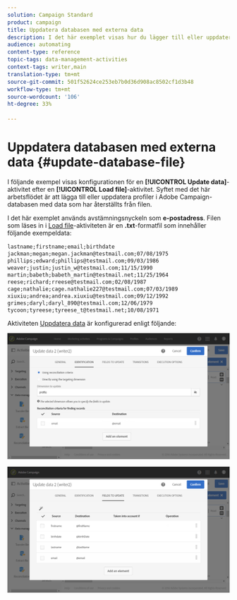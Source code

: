 ```yaml
---
solution: Campaign Standard
product: campaign
title: Uppdatera databasen med externa data
description: I det här exemplet visas hur du lägger till eller uppdaterar profiler i Adobe Campaign-databasen med data som har återställts från filen.
audience: automating
content-type: reference
topic-tags: data-management-activities
context-tags: writer,main
translation-type: tm+mt
source-git-commit: 501f52624ce253eb7b0d36d908ac8502cf1d3b48
workflow-type: tm+mt
source-wordcount: '106'
ht-degree: 33%

---
```



# Uppdatera databasen med externa data {#update-database-file}

I följande exempel visas konfigurationen för en **[!UICONTROL Update data]**-aktivitet efter en **[!UICONTROL Load file]**-aktivitet. Syftet med det här arbetsflödet är att lägga till eller uppdatera profiler i Adobe Campaign-databasen med data som har återställts från filen.

I det här exemplet används avstämningsnyckeln som **e-postadress**. Filen som läses in i [Load file](../../automating/using/load-file.md)-aktiviteten är en **.txt**-formatfil som innehåller följande exempeldata:

```
lastname;firstname;email;birthdate
jackman;megan;megan.jackman@testmail.com;07/08/1975
phillips;edward;phillips@testmail.com;09/03/1986
weaver;justin;justin_w@testmail.com;11/15/1990
martin;babeth;babeth_martin@testmail.net;11/25/1964
reese;richard;rreese@testmail.com;02/08/1987
cage;nathalie;cage.nathalie227@testmail.com;07/03/1989
xiuxiu;andrea;andrea.xiuxiu@testmail.com;09/12/1992
grimes;daryl;daryl_890@testmail.com;12/06/1979
tycoon;tyreese;tyreese_t@testmail.net;10/08/1971
```

Aktiviteten [Uppdatera data](../../automating/using/update-data.md) är konfigurerad enligt följande:

![](assets/deduplication_example2_writer1.png)

![](assets/deduplication_example2_writer2.png)
